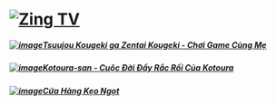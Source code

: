 # [![Zing TV](https://user-images.githubusercontent.com/75318518/141922817-7aaa752a-6880-4c79-87f1-5ad01bdda715.png)](https://admin1509.github.io/tv.zing.vn/)

##### [![image](https://user-images.githubusercontent.com/75318518/141867534-ab0ed77b-2c63-415e-9ea4-880028b8100b.png)](https://admin1509.github.io/tv.zing.vn/tsuujou-kougeki-ga-zentai-kougeki-choi-game-cung-me/)[Tsuujou Kougeki ga Zentai Kougeki - Chơi Game Cùng Mẹ](https://admin1509.github.io/tv.zing.vn/tsuujou-kougeki-ga-zentai-kougeki-choi-game-cung-me/)
##### [![image](https://user-images.githubusercontent.com/75318518/141948913-16514f84-2fed-4f0d-95b4-18a0fff2f3b8.png)](https://admin1509.github.io/tv.zing.vn/kotoura-san-cuoc-doi-day-rac-roi-cua-kotoura/)[Kotoura-san - Cuộc Đời Đầy Rắc Rối Của Kotoura](https://admin1509.github.io/tv.zing.vn/kotoura-san-cuoc-doi-day-rac-roi-cua-kotoura/)
##### [![image](https://user-images.githubusercontent.com/75318518/142187301-932b73ea-4fe5-417d-a156-6972a187cd8a.png)](https://admin1509.github.io/tv.zing.vn/cua-hang-keo-ngot/)[Cửa Hàng Kẹo Ngọt](https://admin1509.github.io/tv.zing.vn/cua-hang-keo-ngot/)
